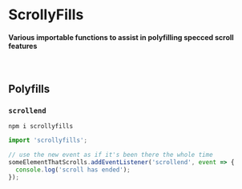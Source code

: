 # ScrollyFills
#### Various importable functions to assist in polyfilling specced scroll features

<br>

## Polyfills

### `scrollend`
`npm i scrollyfills`

```js
import 'scrollyfills';

// use the new event as if it's been there the whole time
someElementThatScrolls.addEventListener('scrollend', event => {
  console.log('scroll has ended');
});
```
